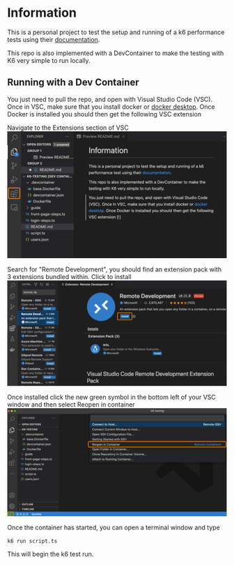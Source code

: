 # Information

This is a personal project to test the setup and running of a k6 performance tests using their [documentation](https://test.k6.io/).

This repo is also implemented with a DevContainer to make the testing with K6 very simple to run locally.

## Running with a Dev Container

You just need to pull the repo, and open with Visual Studio Code (VSC). Once in VSC, make sure that you install docker or [docker desktop](https://www.docker.com/products/docker-desktop/). Once Docker is installed you should then get the following VSC extension

Navigate to the Extensions section of VSC
![step1](./guide/Step1ClickExtension.jpg)

Search for "Remote Development", you should find an extension pack with 3 extensions bundled within. Click to install
![step2](./guide/Step2RemoteDevelopment.jpg)

Once installed click the new green symbol in the bottom left of your VSC window and then select Reopen in container
![step3](./guide/Step3StartContainer.jpg)

Once the container has started, you can open a terminal window and type

```
k6 run script.ts
```

This will begin the k6 test run.